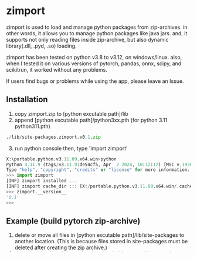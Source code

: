 # zimport

zimport is used to load and manage python packages from zip-archives.
in other words, it allows you to manage python packages like java jars.
and, it supports not only reading files inside zip-archive, but also dynamic library(.dll, .pyd, .so) loading.

zimport has been tested on python v3.8 to v3.12, on windows/linux.
also, when I tested it on various versions of pytorch, pandas, onnx, scipy, and scikitrun, it worked without any problems.

If users find bugs or problems while using the app, please leave an Issue.

Installation
------------

1. copy zimport.zip to [python excutable path]/lib
2. append [python excutable path]/python3xx.pth (for python 3.11 python311.pth)
```python
./lib/site-packages.zimport.v0.1.zip
```
3. run python console then, type 'import zimport'
```python
X:\portable.python.v3.11.09.x64.win>python
Python 3.11.9 (tags/v3.11.9:de54cf5, Apr  2 2024, 10:12:12) [MSC v.1938 64 bit (AMD64)] on win32
Type "help", "copyright", "credits" or "license" for more information.
>>> import zimport
[INF] zimport installed ...
[INF] zimport cache_dir ::: [X:/portable.python.v3.11.09.x64.win/.cache] from find('.cache')
>>> zimport.__version__
'0.1'
>>>
```
Example (build pytorch zip-archive) 
------------
1. delete or move all files in [python excutable path]/lib/site-packages to another location.
   (This is because files stored in site-packages must be deleted after creating the zip archive.)
2. download torch and dependencies via pip. Here we will use torch version 2.3.1.
```python
python -m pip install torch==2.3.1 torchvision==0.18.1 torchaudio==2.3.1 --index-url https://download.pytorch.org/whl/cu118
```
3. Once the download is complete, check that the package is working properly.
```python
python -c "import torch;print(torch.__version__);print(torch.cuda.is_available());print(torch.cuda.get_device_name(0));"
2.3.1+cu118
True
NVIDIA GeForce RTX 2080
```
4. Now go into site-packages and zip-archive all the files and empty site-packages
```python
cd [python excutable path]/lib/site-packages
zip -r ../site-packages.torch.v2.3.1+cu118.zip *
rm -rf *
```
5. There are two ways to register sys.path for loading zip-archive.
The first way is to register in python3xx.pth. Add the content as follows.
```python
./lib/site-packages.torch.v2.3.1+cu118.zip
```
The second method is to add dynamically. Add it to sys.path in python colsole as shown below.
```python
import os, sys
sys.path.append(os.path.join(os.getcwd(), "lib/site-packages.torch.v2.3.1+cu118.zip"))
```
You can check that both are registered through sys.path.
```python
>>> for i in range(len(sys.path)) : print(f"[{i}] : {sys.path[i]}")
[0] : X:\python\portable.python.v3.11.09.x64.win
[1] : X:\python\portable.python.v3.11.09.x64.win\python311.zip
[2] : X:\python\portable.python.v3.11.09.x64.win\DLLs
[3] : X:\python\portable.python.v3.11.09.x64.win\Lib
[4] : X:\python\portable.python.v3.11.09.x64.win\lib\site-packages
[5] : X:\python\portable.python.v3.11.09.x64.win\lib\site-packages.pip.zip
[6] : X:\python\portable.python.v3.11.09.x64.win\lib\site-packages.zimport.v0.1.zip
[7] : X:\python\portable.python.v3.11.09.x64.win\lib/site-packages.torch.v2.3.1+cu118.zip
```
6. The final step is to import the pytorch module.
```
>>> import zimport, os, sys
[INF] zimport installed ...
[INF] zimport cache_dir ::: [X:/python/portable.python.v3.11.09.x64.win/.cache] from find('.cache')
>>> sys.path.append(os.path.join(os.getcwd(), "lib/site-packages.torch.v2.3.1+cu118.zip"))
>>> import torch
>>> print(torch.__version__)
2.3.1+cu118
>>> print(torch.cuda.is_available())
True
>>> print(torch.cuda.get_device_name(0))
NVIDIA GeForce RTX 2080
>>>
```
If you added path to python3xx.pth, you can call it elegantly in one line.
```
python -c "import zimport;import torch;print(torch.__version__);print(torch.cuda.is_available());print(torch.cuda.get_device_name(0));"
2.3.1+cu118
True
NVIDIA GeForce RTX 2080
>>>
```

Usage
------------
```pyton
zimport.install()                # Since it is installed at the same time as import, there is no need to use it in general cases.
zimport.debug(True/False)        # Used to perform debugging. The default is False.
zimport.invalidate_caches()      # Used to clear cache information. Mainly needed for reloading when modifying .py.
zimport.precache_dll(PATH)       # This pre-caches the dll. Normally you won't need to do this.
zimport.precache_file(PATH)      # This pre-caches the file. Normally you won't need to do this.
zimport.precache_directory(PATH) # This pre-caches the directory. Normally you won't need to do this.
```

Save your Storage
------------

